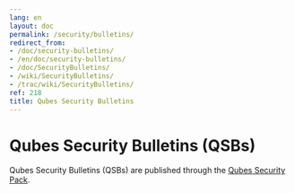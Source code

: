 ```yaml
---
lang: en
layout: doc
permalink: /security/bulletins/
redirect_from:
- /doc/security-bulletins/
- /en/doc/security-bulletins/
- /doc/SecurityBulletins/
- /wiki/SecurityBulletins/
- /trac/wiki/SecurityBulletins/
ref: 218
title: Qubes Security Bulletins
---
```


Qubes Security Bulletins (QSBs)
===============================

Qubes Security Bulletins (QSBs) are published through the [Qubes Security Pack](/security/pack/).
